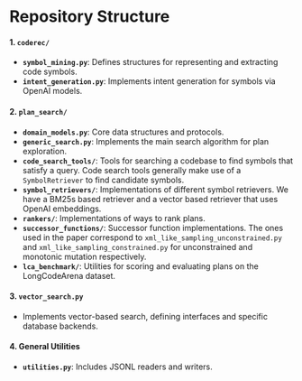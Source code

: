 # Repository Structure
#### 1. `coderec/`
- **`symbol_mining.py`**: Defines structures for representing and extracting code symbols.
- **`intent_generation.py`**: Implements intent generation for symbols via OpenAI models.

#### 2. `plan_search/`
- **`domain_models.py`**: Core data structures and protocols.
- **`generic_search.py`**: Implements the main search algorithm for plan exploration.
- **`code_search_tools/`**: Tools for searching a codebase to find symbols that satisfy a query. Code search tools generally make use of a `SymbolRetriever` to find candidate symbols.
- **`symbol_retrievers/`**: Implementations of different symbol retrievers. We have a BM25s based retriever and a vector based retriever that uses OpenAI embeddings.
- **`rankers/`**: Implementations of ways to rank plans.  
- **`successor_functions/`**: Successor function implementations. The ones used in the paper correspond to `xml_like_sampling_unconstrained.py` and `xml_like_sampling_constrained.py` for unconstrained and monotonic mutation respectively.
- **`lca_benchmark/`**: Utilities for scoring and evaluating plans on the LongCodeArena dataset.
#### 3. `vector_search.py`
- Implements vector-based search, defining interfaces and specific database backends.
#### 4. General Utilities
- **`utilities.py`**: Includes JSONL readers and writers.